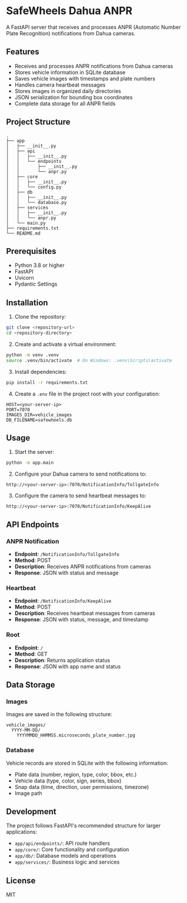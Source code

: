 # SafeWheels Dahua ANPR

A FastAPI server that receives and processes ANPR (Automatic Number Plate Recognition) notifications from Dahua cameras.

## Features

- Receives and processes ANPR notifications from Dahua cameras
- Stores vehicle information in SQLite database
- Saves vehicle images with timestamps and plate numbers
- Handles camera heartbeat messages
- Stores images in organized daily directories
- JSON serialization for bounding box coordinates
- Complete data storage for all ANPR fields

## Project Structure

```
.
├── app
│   ├── __init__.py
│   ├── api
│   │   ├── __init__.py
│   │   └── endpoints
│   │       ├── __init__.py
│   │       └── anpr.py
│   ├── core
│   │   ├── __init__.py
│   │   └── config.py
│   ├── db
│   │   ├── __init__.py
│   │   └── database.py
│   ├── services
│   │   ├── __init__.py
│   │   └── anpr.py
│   └── main.py
├── requirements.txt
└── README.md
```

## Prerequisites

- Python 3.8 or higher
- FastAPI
- Uvicorn
- Pydantic Settings

## Installation

1. Clone the repository:
```bash
git clone <repository-url>
cd <repository-directory>
```

2. Create and activate a virtual environment:
```bash
python -m venv .venv
source .venv/bin/activate  # On Windows: .venv\Scripts\activate
```

3. Install dependencies:
```bash
pip install -r requirements.txt
```

4. Create a `.env` file in the project root with your configuration:
```env
HOST=<your-server-ip>
PORT=7070
IMAGES_DIR=vehicle_images
DB_FILENAME=safewheels.db
```

## Usage

1. Start the server:
```bash
python -m app.main
```

2. Configure your Dahua camera to send notifications to:
```
http://<your-server-ip>:7070/NotificationInfo/TollgateInfo
```

3. Configure the camera to send heartbeat messages to:
```
http://<your-server-ip>:7070/NotificationInfo/KeepAlive
```

## API Endpoints

### ANPR Notification
- **Endpoint**: `/NotificationInfo/TollgateInfo`
- **Method**: POST
- **Description**: Receives ANPR notifications from cameras
- **Response**: JSON with status and message

### Heartbeat
- **Endpoint**: `/NotificationInfo/KeepAlive`
- **Method**: POST
- **Description**: Receives heartbeat messages from cameras
- **Response**: JSON with status, message, and timestamp

### Root
- **Endpoint**: `/`
- **Method**: GET
- **Description**: Returns application status
- **Response**: JSON with app name and status

## Data Storage

### Images
Images are saved in the following structure:
```
vehicle_images/
  YYYY-MM-DD/
    YYYYMMDD_HHMMSS.microseconds_plate_number.jpg
```

### Database
Vehicle records are stored in SQLite with the following information:
- Plate data (number, region, type, color, bbox, etc.)
- Vehicle data (type, color, sign, series, bbox)
- Snap data (time, direction, user permissions, timezone)
- Image path

## Development

The project follows FastAPI's recommended structure for larger applications:
- `app/api/endpoints/`: API route handlers
- `app/core/`: Core functionality and configuration
- `app/db/`: Database models and operations
- `app/services/`: Business logic and services

## License

MIT
